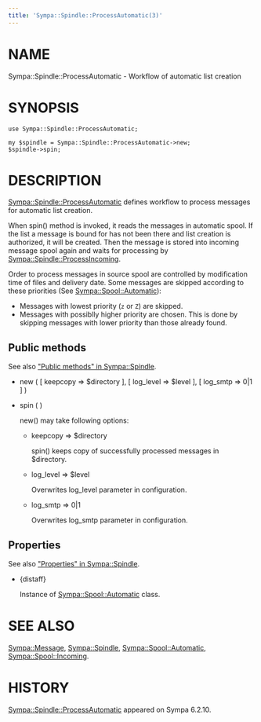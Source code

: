 ```yaml
---
title: 'Sympa::Spindle::ProcessAutomatic(3)'
---
```


# NAME

Sympa::Spindle::ProcessAutomatic - Workflow of automatic list creation

# SYNOPSIS

    use Sympa::Spindle::ProcessAutomatic;

    my $spindle = Sympa::Spindle::ProcessAutomatic->new;
    $spindle->spin;

# DESCRIPTION

[Sympa::Spindle::ProcessAutomatic](./Sympa-Spindle-ProcessAutomatic.3.md) defines workflow to process messages
for automatic list creation.

When spin() method is invoked, it reads the messages in automatic spool.
If the list a message is bound for has not been there and list creation is
authorized, it will be created.  Then the message is stored into incoming
message spool again and waits for processing by
[Sympa::Spindle::ProcessIncoming](./Sympa-Spindle-ProcessIncoming.3.md).

Order to process messages in source spool are controlled by modification time
of files and delivery date.
Some messages are skipped according to these priorities
(See [Sympa::Spool::Automatic](./Sympa-Spool-Automatic.3.md)):

- Messages with lowest priority (`z` or `Z`) are skipped.
- Messages with possiblly higher priority are chosen.
This is done by skipping messages with lower priority than those already
found.

## Public methods

See also ["Public methods" in Sympa::Spindle](./Sympa-Spindle.3.md#public-methods).

- new ( \[ keepcopy => $directory \],
\[ log\_level => $level \],
\[ log\_smtp => 0|1 \] )
- spin ( )

    new() may take following options:

    - keepcopy => $directory

        spin() keeps copy of successfully processed messages in $directory.

    - log\_level => $level

        Overwrites log\_level parameter in configuration.

    - log\_smtp => 0|1

        Overwrites log\_smtp parameter in configuration.

## Properties

See also ["Properties" in Sympa::Spindle](./Sympa-Spindle.3.md#properties).

- {distaff}

    Instance of [Sympa::Spool::Automatic](./Sympa-Spool-Automatic.3.md) class.

# SEE ALSO

[Sympa::Message](./Sympa-Message.3.md),
[Sympa::Spindle](./Sympa-Spindle.3.md), [Sympa::Spool::Automatic](./Sympa-Spool-Automatic.3.md), [Sympa::Spool::Incoming](./Sympa-Spool-Incoming.3.md).

# HISTORY

[Sympa::Spindle::ProcessAutomatic](./Sympa-Spindle-ProcessAutomatic.3.md) appeared on Sympa 6.2.10.
